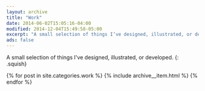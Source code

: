 ```yaml
---
layout: archive
title: "Work"
date: 2014-06-02T15:05:16-04:00
modified: 2014-12-04T15:49:58-05:00
excerpt: "A small selection of things I’ve designed, illustrated, or developed."
ads: false
---
```


A small selection of things I've designed, illustrated, or developed.
{: .squish}

{% for post in site.categories.work %}
  {% include archive__item.html %}
{% endfor %}

